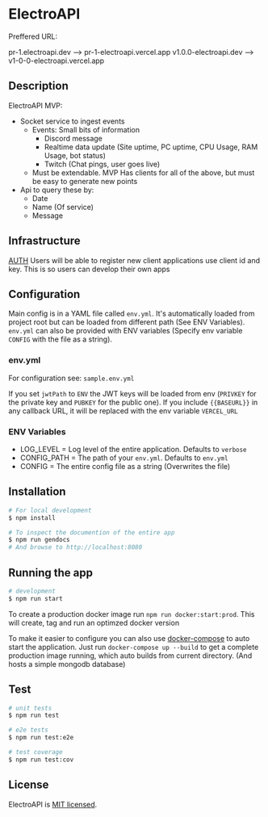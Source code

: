 # ElectroAPI

Preffered URL:

pr-1.electroapi.dev --> pr-1-electroapi.vercel.app
v1.0.0-electroapi.dev --> v1-0-0-electroapi.vercel.app

## Description

ElectroAPI MVP:

- Socket service to ingest events
  - Events: Small bits of information
    - Discord message
    - Realtime data update (Site uptime, PC uptime, CPU Usage, RAM Usage, bot status)
    - Twitch (Chat pings, user goes live)
  - Must be extendable. MVP Has clients for all of the above, but must be easy to generate new points
- Api to query these by:
  - Date
  - Name (Of service)
  - Message

## Infrastructure

[AUTH](docs/authentication.md)
Users will be able to register new client applications use client id and key. This is so users can develop their own apps

## Configuration

Main config is in a YAML file called `env.yml`. It's automatically loaded from project root but can be loaded from different path (See ENV Variables).
`env.yml` can also be provided with ENV variables (Specify env variable `CONFIG` with the file as a string).

### env.yml

For configuration see: `sample.env.yml`

If you set `jwtPath` to `ENV` the JWT keys will be loaded from env (`PRIVKEY` for the private key and `PUBKEY` for the public one).
If you include `{{BASEURL}}` in any callback URL, it will be replaced with the env variable `VERCEL_URL`

### ENV Variables

- LOG_LEVEL = Log level of the entire application. Defaults to `verbose`
- CONFIG_PATH = The path of your `env.yml`. Defaults to `env.yml`
- CONFIG = The entire config file as a string (Overwrites the file)

## Installation

```bash
# For local development
$ npm install

# To inspect the documention of the entire app
$ npm run gendocs
# And browse to http://localhost:8080
```

## Running the app

```bash
# development
$ npm run start
```

To create a production docker image run `npm run docker:start:prod`.
This will create, tag and run an optimzed docker version

To make it easier to configure you can also use [docker-compose](https://docs.docker.com/compose/) to auto start the application. Just run `docker-compose up --build` to get a complete production image running, which auto builds from current directory. (And hosts a simple mongodb database)

## Test

```bash
# unit tests
$ npm run test

# e2e tests
$ npm run test:e2e

# test coverage
$ npm run test:cov
```

## License

ElectroAPI is [MIT licensed](LICENSE).
